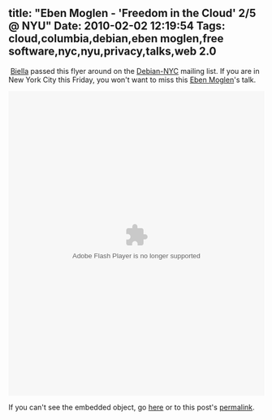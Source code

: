 title: "Eben Moglen - 'Freedom in the Cloud' 2/5 @ NYU"
Date: 2010-02-02 12:19:54
Tags: cloud,columbia,debian,eben moglen,free software,nyc,nyu,privacy,talks,web 2.0
---
<p>&nbsp;<a href="http://gabriellacoleman.org/blog/">Biella</a> passed this flyer around on the <a href="http://lists.vireo.org/cgi-bin/mailman/listinfo/debiannyc">Debian-NYC</a> mailing list. If you are in New York City this Friday, you won't want to miss this <a href="http://emoglen.law.columbia.edu/">Eben Moglen</a>'s talk.</p>
<p style="text-align: center; "><object id="doc_178351046781277" name="doc_178351046781277" height="600" width="100%" type="application/x-shockwave-flash" data="http://d1.scribdassets.com/ScribdViewer.swf" style="outline:none;">
<param name="movie" value="http://d1.scribdassets.com/ScribdViewer.swf" />
<param name="wmode" value="opaque" />
<param name="bgcolor" value="#ffffff" />
<param name="allowFullScreen" value="true" />
<param name="allowScriptAccess" value="always" />
<param name="FlashVars" value="document_id=26266103&amp;access_key=key-ie370f25lousi01fmdj&amp;page=1&amp;viewMode=list" /> 	</object></p>
<p style="text-align: left; ">If you can't see the embedded object, go <a href="http://www.scribd.com/doc/26266103/Moglen-Flyer">here</a>&nbsp;or to this post's <a href="http://stereonaut.net/eben-moglen-freedom-in-the-cloud-nyu/">permalink</a>.</p>